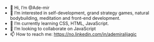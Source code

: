 - 👋 Hi, I’m @Ade-mir
- 👀 I’m interested in self-development, grand strategy games, natural bodybuilding, meditation and front-end development.
- 🌱 I’m currently learning CSS, HTML, JavaScript.
- 💞️ I’m looking to collaborate on JavaScript
- 📫 How to reach me: https://no.linkedin.com/in/ademiralijagic

<!---
Ade-mir/Ade-mir is a ✨ special ✨ repository because its `README.md` (this file) appears on your GitHub profile.
You can click the Preview link to take a look at your changes.
--->
